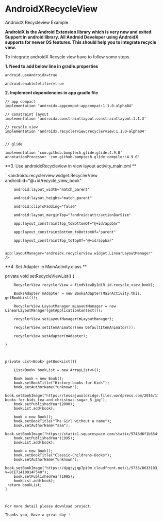 # AndroidXRecycleView
AndroidX Recycleview Example


**AndroidX is the Android Extension library which is very new and exited Support in android library.
All Android Developer using AndroidX supports for newer OS features. 
This should help you to integrate recycle view.**

To Integrate androidX Recycle view have to follow some steps.


**1. Need to add below line in gradle.properties**


    android.useAndroidX=true

    android.enableJetifier=true


**2. Implement dependencies in app gradle file**

    // app compact
    implementation "androidx.appcompat:appcompat:1.1.0-alpha04"

    // constraint layout
    implementation 'androidx.constraintlayout:constraintlayout:1.1.3'

    // recycle view
    implementation 'androidx.recyclerview:recyclerview:1.1.0-alpha04'


    // glide

    implementation 'com.github.bumptech.glide:glide:4.9.0'
    annotationProcessor 'com.github.bumptech.glide:compiler:4.9.0'

**3. Use androidxRecycleview in view layout activity_main.xml **


 `           <androidx.recyclerview.widget.RecyclerView
        android:id="@+id/recycle_view_book"
        
        android:layout_width="match_parent"
        
        android:layout_height="match_parent"
        
        android:clipToPadding="false"
        
        android:layout_marginTop="?android:attr/actionBarSize"
        
        app:layout_constraintTop_toBottomOf="@+id/appbar"
        
        app:layout_constraintBottom_toBottomOf="parent"
        
        app:layout_constraintTop_toTopOf="@+id/appbar"
        
        app:layoutManager="androidx.recyclerview.widget.LinearLayoutManager" />
        
        
        
        
**4. Set Adapter in MainActivity.class **


 private void setRecycleViewList() {
 
        RecyclerView recyclerView = findViewById(R.id.recycle_view_book);
        
        BooksAdapter mAdapter = new BooksAdapter(MainActivity.this, getBookList());
        
        RecyclerView.LayoutManager mLayoutManager = new LinearLayoutManager(getApplicationContext());
        
        recyclerView.setLayoutManager(mLayoutManager);
        
        recyclerView.setItemAnimator(new DefaultItemAnimator());
        
        recyclerView.setAdapter(mAdapter);
        
    }
    
    
    
    private List<Book> getBookList(){

        List<Book> bookList = new ArrayList<>();

        Book book = new Book();
        book.setBookTitle("History-books-for-Kids");
        book.setAuthorName("unknown");
        book.setBookImage("https://tessajwooldridge.files.wordpress.com/2016/11/history-books-for-kids_tea-and-christmas-sugar_5.jpg");
        book.setPublishedYear(2000);
        bookList.add(book);

        book = new Book();
        book.setBookTitle("The Girl without a name");
        book.setAuthorName("aaa");
        book.setBookImage("https://static1.squarespace.com/static/5746d6f1b654f905c35b5158/t/574f92014c2f85c0e9423612/1466204180094/");
        book.setPublishedYear(1995);
        bookList.add(book);

        book = new Book();
        book.setBookTitle("Classic-Childrens-Books");
        book.setAuthorName("unknown");
        book.setBookImage("https://dygtyjqp7pi0m.cloudfront.net/i/5736/8633103_1.jpg?v=8CE71410914F540");
        book.setPublishedYear(1995);
        bookList.add(book);
     return bookList;
    }
    
    
    
    For more detail please download project.
    
    Thanks you, Have a great day !






